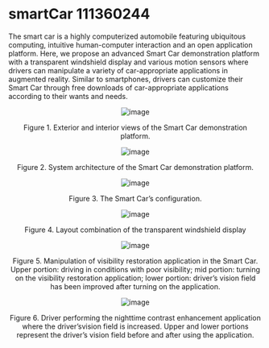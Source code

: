 # smartCar 111360244
The smart car is a highly computerized automobile featuring ubiquitous computing, intuitive human-computer interaction and an open application platform. Here, we propose an advanced Smart Car demonstration platform with a transparent windshield display and various motion sensors where drivers can manipulate a variety of car-appropriate applications in augmented reality. Similar to smartphones, drivers can customize their Smart Car through free downloads of car-appropriate applications according to their wants and needs. 



<div align="center">

![image](https://github.com/smartCarLab/smartCar/blob/master/image/image1.png?)

Figure 1. Exterior and interior views of the Smart Car demonstration platform.


![image](https://github.com/smartCarLab/smartCar/blob/master/image/image2.png?)

Figure 2. System architecture of the Smart Car demonstration platform.


![image](https://github.com/smartCarLab/smartCar/blob/master/image/image3.png?>)

Figure 3. The Smart Car’s configuration.



![image](https://github.com/smartCarLab/smartCar/blob/master/image/image4.png?)

Figure 4. Layout combination of the transparent windshield display




![image](https://github.com/smartCarLab/smartCar/blob/master/image/image5.png?raw=true)

Figure 5. Manipulation of visibility restoration application in the Smart Car. Upper portion:
driving in conditions with poor visibility; mid portion: turning on the visibility restoration application;
lower portion: driver’s vision field has been improved after turning on the application.

![image](https://github.com/smartCarLab/smartCar/blob/master/image/image6.png?raw=true)

Figure 6. Driver performing the nighttime contrast enhancement application where the
driver’svision field is increased. Upper and lower portions represent the driver’s vision field
before and after using the application.
</div>
